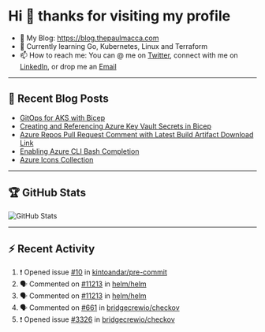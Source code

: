 # Hi 👋 thanks for visiting my profile

- 💬 My Blog: <https://blog.thepaulmacca.com>
- 🌱 Currently learning Go, Kubernetes, Linux and Terraform
- 📫 How to reach me: You can @ me on [Twitter](https://twitter.com/thepaulmacca), connect with me on [LinkedIn](https://www.linkedin.com/in/thepaulmacca/), or drop me an [Email](mailto:pm@thepaulmacca.com)

---

## :blue_book: Recent Blog Posts
<!-- BLOG-POST-LIST:START -->
- [GitOps for AKS with Bicep](https://blog.thepaulmacca.com/gitops-for-aks-with-bicep/)
- [Creating and Referencing Azure Key Vault Secrets in Bicep](https://blog.thepaulmacca.com/creating-and-referencing-azure-key-vault-secrets-in-bicep/)
- [Azure Repos Pull Request Comment with Latest Build Artifact Download Link](https://blog.thepaulmacca.com/azure-repos-pull-request-comment-with-latest-build-artifact-download-link/)
- [Enabling Azure CLI Bash Completion](https://blog.thepaulmacca.com/enabling-azure-cli-bash-completion/)
- [Azure Icons Collection](https://blog.thepaulmacca.com/azure-icons-collection/)
<!-- BLOG-POST-LIST:END -->

---

## :trophy: GitHub Stats

![GitHub Stats](https://github-readme-stats.vercel.app/api?username=thepaulmacca&count_private=true&show_icons=true&theme=dark)

---

## :zap: Recent Activity

<!--START_SECTION:activity-->
1. ❗️ Opened issue [#10](https://github.com/kintoandar/pre-commit/issues/10) in [kintoandar/pre-commit](https://github.com/kintoandar/pre-commit)
2. 🗣 Commented on [#11213](https://github.com/helm/helm/issues/11213) in [helm/helm](https://github.com/helm/helm)
3. 🗣 Commented on [#11213](https://github.com/helm/helm/issues/11213) in [helm/helm](https://github.com/helm/helm)
4. 🗣 Commented on [#661](https://github.com/bridgecrewio/checkov/issues/661) in [bridgecrewio/checkov](https://github.com/bridgecrewio/checkov)
5. ❗️ Opened issue [#3326](https://github.com/bridgecrewio/checkov/issues/3326) in [bridgecrewio/checkov](https://github.com/bridgecrewio/checkov)
<!--END_SECTION:activity-->
